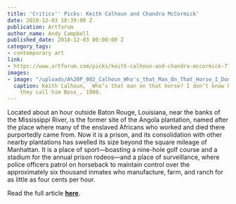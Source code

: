 ```yaml
---
title: 'Critics'' Picks: Keith Calhoun and Chandra McCormick'
date: 2018-12-03 18:39:00 Z
publication: Artforum
author_name: Andy Campbell
published_date: 2018-12-03 00:00:00 Z
category_tags:
- contemporary art
link:
- https://www.artforum.com/picks/keith-calhoun-and-chandra-mccormick-77804
images:
- image: "/uploads/A%20P_002_Calhoun_Who's_that_Man_On_That_Horse_I_Don't_Know_his_Name_but_They_Call_him_Boss_1981_Cameron%20Wood-Edit-045a6f.jpg"
  caption: Keith Calhoun, _Who’s that man on that horse? I don’t know his name but
    they call him Boss_, 1980.
---
```


Located about an hour outside Baton Rouge, Louisiana, near the banks of the Mississippi River, is the former site of the Angola plantation, named after the place where many of the enslaved Africans who worked and died there purportedly came from. Now it is a prison, and its consolidation with other nearby plantations has swelled its size beyond the square mileage of Manhattan. It is a place of sport—boasting a nine-hole golf course and a stadium for the annual prison rodeos—and a place of surveillance, where police officers patrol on horseback to maintain control over the approximately six thousand inmates who manufacture, farm, and ranch for as little as four cents per hour.

Read the full article **[here](https://www.artforum.com/picks/keith-calhoun-and-chandra-mccormick-77804)**.
